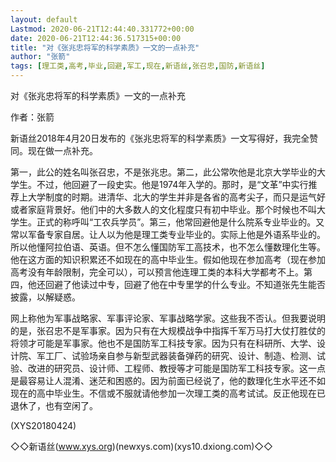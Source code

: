 ```yaml
---
layout: default
Lastmod: 2020-06-21T12:44:40.331772+00:00
date: 2020-06-21T12:44:36.517315+00:00
title: "对《张兆忠将军的科学素质》一文的一点补充"
author: "张箭"
tags: [理工类,高考,毕业,回避,军工,现在,新语丝,张召忠,国防,新语丝]
---
```


对《张兆忠将军的科学素质》一文的一点补充

作者：张箭

新语丝2018年4月20日发布的《张兆忠将军的科学素质》一文写得好，我完全赞同。现在做一点补充。

第一，此公的姓名叫张召忠，不是张兆忠。第二，此公常吹他是北京大学毕业的大学生。不过，他回避了一段史实。他是1974年入学的。那时，是“文革”中实行推荐上大学制度的时期。进清华、北大的学生并非是各省的高考尖子，而只是运气好或者家庭背景好。他们中的大多数人的文化程度只有初中毕业。那个时候也不叫大学生。正式的称呼叫“工农兵学员”。第三，他常回避他是什么院系专业毕业的。又常以军备专家自居。让人以为他是理工类专业毕业的。实际上他是外语系毕业的。所以他懂阿拉伯语、英语。但不怎么懂国防军工高技术，也不怎么懂数理化生等。他在这方面的知识积累还不如现在的高中毕业生。假如他现在参加高考（现在参加高考没有年龄限制，完全可以），可以预言他连理工类的本科大学都考不上。第四，他还回避了他读过中专，回避了他在中专里学的什么专业。不知道张先生能否披露，以解疑惑。

网上称他为军事战略家、军事评论家、军事战略学家。这些我不否认。但我要说明的是，张召忠不是军事家。因为只有在大规模战争中指挥千军万马打大仗打胜仗的将领才可能是军事家。他也不是国防军工科技专家。因为只有在科研所、大学、设计院、军工厂、试验场亲自参与新型武器装备弹药的研究、设计、制造、检测、试验、改进的研究员、设计师、工程师、教授等才可能是国防军工科技专家。这一点是最容易让人混淆、迷茫和困惑的。因为前面已经说了，他的数理化生水平还不如现在的高中毕业生。不信或不服就请他参加一次理工类的高考试试。反正他现在已退休了，也有空闲了。

(XYS20180424)

◇◇新语丝(www.xys.org)(newxys.com)(xys10.dxiong.com)◇◇

